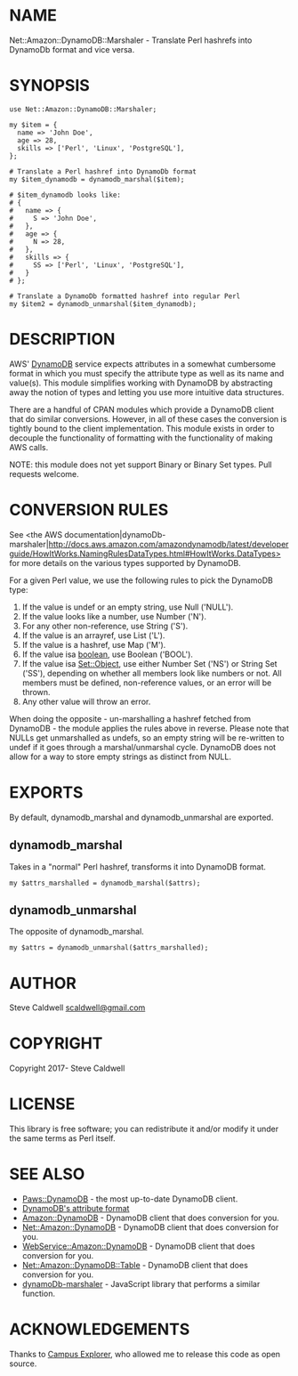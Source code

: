 # NAME

Net::Amazon::DynamoDB::Marshaler - Translate Perl hashrefs into DynamoDb format and vice versa.

# SYNOPSIS

    use Net::Amazon::DynamoDB::Marshaler;

    my $item = {
      name => 'John Doe',
      age => 28,
      skills => ['Perl', 'Linux', 'PostgreSQL'],
    };

    # Translate a Perl hashref into DynamoDb format
    my $item_dynamodb = dynamodb_marshal($item);

    # $item_dynamodb looks like:
    # {
    #   name => {
    #     S => 'John Doe',
    #   },
    #   age => {
    #     N => 28,
    #   },
    #   skills => {
    #     SS => ['Perl', 'Linux', 'PostgreSQL'],
    #   }
    # };

    # Translate a DynamoDb formatted hashref into regular Perl
    my $item2 = dynamodb_unmarshal($item_dynamodb);

# DESCRIPTION

AWS' [DynamoDB](http://aws.amazon.com/dynamodb/) service expects attributes in a somewhat cumbersome format in which you must specify the attribute type as well as its name and value(s). This module simplifies working with DynamoDB by abstracting away the notion of types and letting you use more intuitive data structures.

There are a handful of CPAN modules which provide a DynamoDB client that do similar conversions. However, in all of these cases the conversion is tightly bound to the client implementation. This module exists in order to decouple the functionality of formatting with the functionality of making AWS calls.

NOTE: this module does not yet support Binary or Binary Set types. Pull requests welcome.

# CONVERSION RULES

See &lt;the AWS documentation|dynamoDb-marshaler|http://docs.aws.amazon.com/amazondynamodb/latest/developerguide/HowItWorks.NamingRulesDataTypes.html#HowItWorks.DataTypes> for more details on the various types supported by DynamoDB.

For a given Perl value, we use the following rules to pick the DynamoDB type:

1. If the value is undef or an empty string, use Null ('NULL').
2. If the value looks like a number, use Number ('N').
3. For any other non-reference, use String ('S').
4. If the value is an arrayref, use List ('L').
5. If the value is a hashref, use Map ('M').
6. If the value isa [boolean](https://metacpan.org/pod/boolean), use Boolean ('BOOL').
7. If the value isa [Set::Object](https://metacpan.org/pod/Set::Object), use either Number Set ('NS') or String Set ('SS'), depending on whether all members look like numbers or not. All members must be defined, non-reference values, or an error will be thrown.
8. Any other value will throw an error.

When doing the opposite - un-marshalling a hashref fetched from DynamoDB - the module applies the rules above in reverse. Please note that NULLs get unmarshalled as undefs, so an empty string will be re-written to undef if it goes through a marshal/unmarshal cycle. DynamoDB does not allow for a way to store empty strings as distinct from NULL.

# EXPORTS

By default, dynamodb\_marshal and dynamodb\_unmarshal are exported.

## dynamodb\_marshal

Takes in a "normal" Perl hashref, transforms it into DynamoDB format.

    my $attrs_marshalled = dynamodb_marshal($attrs);

## dynamodb\_unmarshal

The opposite of dynamodb\_marshal.

    my $attrs = dynamodb_unmarshal($attrs_marshalled);

# AUTHOR

Steve Caldwell <scaldwell@gmail.com>

# COPYRIGHT

Copyright 2017- Steve Caldwell

# LICENSE

This library is free software; you can redistribute it and/or modify
it under the same terms as Perl itself.

# SEE ALSO

- [Paws::DynamoDB](https://metacpan.org/pod/Paws::DynamoDB) - the most up-to-date DynamoDB client.
- [DynamoDB's attribute format](http://docs.aws.amazon.com/amazondynamodb/latest/APIReference/API_AttributeValue.html)
- [Amazon::DynamoDB](https://metacpan.org/pod/Amazon::DynamoDB) - DynamoDB client that does conversion for you.
- [Net::Amazon::DynamoDB](https://metacpan.org/pod/Net::Amazon::DynamoDB) - DynamoDB client that does conversion for you.
- [WebService::Amazon::DynamoDB](https://metacpan.org/pod/WebService::Amazon::DynamoDB) - DynamoDB client that does conversion for you.
- [Net::Amazon::DynamoDB::Table](https://metacpan.org/pod/Net::Amazon::DynamoDB::Table) - DynamoDB client that does conversion for you.
- [dynamoDb-marshaler](https://github.com/CascadeEnergy/dynamoDb-marshaler) - JavaScript library that performs a similar function.

# ACKNOWLEDGEMENTS

Thanks to [Campus Explorer](http://www.campusexplorer.com), who allowed me to release this code as open source.
